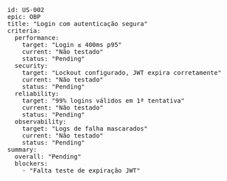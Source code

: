 <pre>
id: US-002
epic: OBP
title: "Login com autenticação segura"
criteria:
  performance:
    target: "Login ≤ 400ms p95"
    current: "Não testado"
    status: "Pending"
  security:
    target: "Lockout configurado, JWT expira corretamente"
    current: "Não testado"
    status: "Pending"
  reliability:
    target: "99% logins válidos em 1ª tentativa"
    current: "Não testado"
    status: "Pending"
  observability:
    target: "Logs de falha mascarados"
    current: "Não testado"
    status: "Pending"
summary:
  overall: "Pending"
  blockers:
    - "Falta teste de expiração JWT"
</pre>
